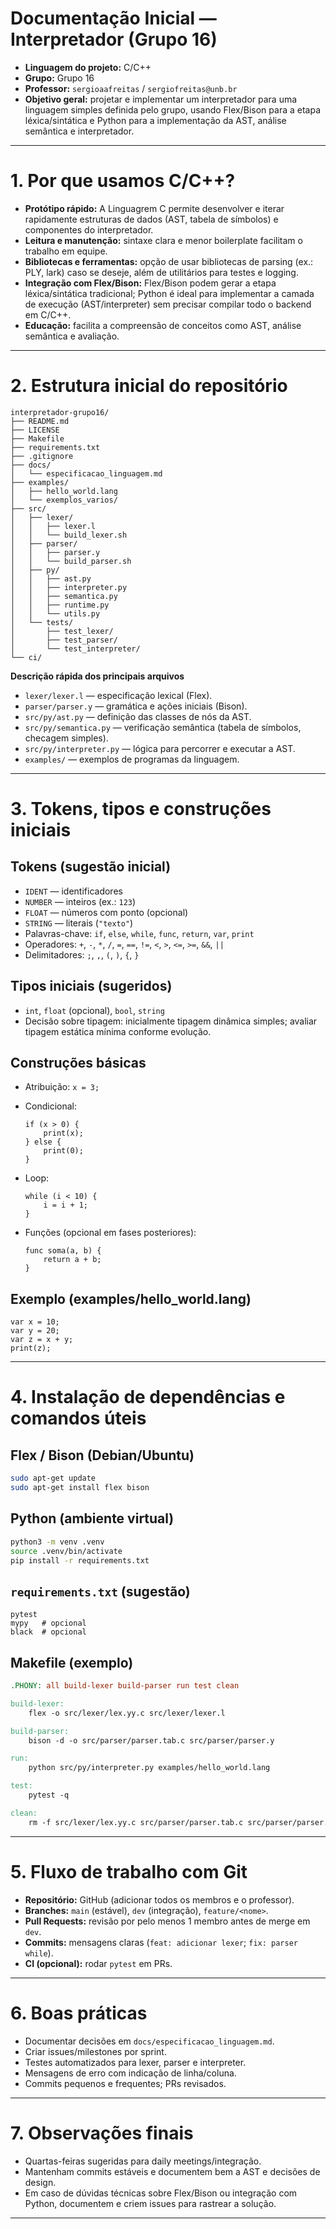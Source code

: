 # Documentação Inicial — Interpretador (Grupo 16)

* **Linguagem do projeto:** C/C++
* **Grupo:** Grupo 16
* **Professor:** `sergioaafreitas` / `sergiofreitas@unb.br`
* **Objetivo geral:** projetar e implementar um interpretador para uma linguagem simples definida pelo grupo, usando Flex/Bison para a etapa léxica/sintática e Python para a implementação da AST, análise semântica e interpretador.

---

# 1. Por que usamos C/C++?

* **Protótipo rápido:** A Linguagrem C permite desenvolver e iterar rapidamente estruturas de dados (AST, tabela de símbolos) e componentes do interpretador.
* **Leitura e manutenção:** sintaxe clara e menor boilerplate facilitam o trabalho em equipe.
* **Bibliotecas e ferramentas:** opção de usar bibliotecas de parsing (ex.: PLY, lark) caso se deseje, além de utilitários para testes e logging.
* **Integração com Flex/Bison:** Flex/Bison podem gerar a etapa léxica/sintática tradicional; Python é ideal para implementar a camada de execução (AST/interpreter) sem precisar compilar todo o backend em C/C++.
* **Educação:** facilita a compreensão de conceitos como AST, análise semântica e avaliação.

---

# 2. Estrutura inicial do repositório

```
interpretador-grupo16/
├── README.md
├── LICENSE
├── Makefile
├── requirements.txt
├── .gitignore
├── docs/
│   └── especificacao_linguagem.md
├── examples/
│   ├── hello_world.lang
│   └── exemplos_varios/
├── src/
│   ├── lexer/
│   │   ├── lexer.l
│   │   └── build_lexer.sh
│   ├── parser/
│   │   ├── parser.y
│   │   └── build_parser.sh
│   ├── py/
│   │   ├── ast.py
│   │   ├── interpreter.py
│   │   ├── semantica.py
│   │   ├── runtime.py
│   │   └── utils.py
│   └── tests/
│       ├── test_lexer/
│       ├── test_parser/
│       └── test_interpreter/
└── ci/
```

**Descrição rápida dos principais arquivos**

* `lexer/lexer.l` — especificação lexical (Flex).
* `parser/parser.y` — gramática e ações iniciais (Bison).
* `src/py/ast.py` — definição das classes de nós da AST.
* `src/py/semantica.py` — verificação semântica (tabela de símbolos, checagem simples).
* `src/py/interpreter.py` — lógica para percorrer e executar a AST.
* `examples/` — exemplos de programas da linguagem.

---

# 3. Tokens, tipos e construções iniciais

## Tokens (sugestão inicial)

* `IDENT` — identificadores
* `NUMBER` — inteiros (ex.: `123`)
* `FLOAT` — números com ponto (opcional)
* `STRING` — literais (`"texto"`)
* Palavras-chave: `if`, `else`, `while`, `func`, `return`, `var`, `print`
* Operadores: `+`, `-`, `*`, `/`, `=`, `==`, `!=`, `<`, `>`, `<=`, `>=`, `&&`, `||`
* Delimitadores: `;`, `,`, `(`, `)`, `{`, `}`

## Tipos iniciais (sugeridos)

* `int`, `float` (opcional), `bool`, `string`
* Decisão sobre tipagem: inicialmente tipagem dinâmica simples; avaliar tipagem estática mínima conforme evolução.

## Construções básicas

* Atribuição: `x = 3;`
* Condicional:

  ```lang
  if (x > 0) {
      print(x);
  } else {
      print(0);
  }
  ```
* Loop:

  ```lang
  while (i < 10) {
      i = i + 1;
  }
  ```
* Funções (opcional em fases posteriores):

  ```lang
  func soma(a, b) {
      return a + b;
  }
  ```

## Exemplo (examples/hello\_world.lang)

```lang
var x = 10;
var y = 20;
var z = x + y;
print(z);
```

---

# 4. Instalação de dependências e comandos úteis

## Flex / Bison (Debian/Ubuntu)

```bash
sudo apt-get update
sudo apt-get install flex bison
```

## Python (ambiente virtual)

```bash
python3 -m venv .venv
source .venv/bin/activate
pip install -r requirements.txt
```

## `requirements.txt` (sugestão)

```
pytest
mypy   # opcional
black  # opcional
```

## Makefile (exemplo)

```makefile
.PHONY: all build-lexer build-parser run test clean

build-lexer:
	flex -o src/lexer/lex.yy.c src/lexer/lexer.l

build-parser:
	bison -d -o src/parser/parser.tab.c src/parser/parser.y

run:
	python src/py/interpreter.py examples/hello_world.lang

test:
	pytest -q

clean:
	rm -f src/lexer/lex.yy.c src/parser/parser.tab.c src/parser/parser.tab.h
```

---

# 5. Fluxo de trabalho com Git

* **Repositório:** GitHub (adicionar todos os membros e o professor).
* **Branches:** `main` (estável), `dev` (integração), `feature/<nome>`.
* **Pull Requests:** revisão por pelo menos 1 membro antes de merge em `dev`.
* **Commits:** mensagens claras (`feat: adicionar lexer`; `fix: parser while`).
* **CI (opcional):** rodar `pytest` em PRs.

---

# 6. Boas práticas

* Documentar decisões em `docs/especificacao_linguagem.md`.
* Criar issues/milestones por sprint.
* Testes automatizados para lexer, parser e interpreter.
* Mensagens de erro com indicação de linha/coluna.
* Commits pequenos e frequentes; PRs revisados.

---

# 7. Observações finais

* Quartas-feiras sugeridas para daily meetings/integração.
* Mantenham commits estáveis e documentem bem a AST e decisões de design.
* Em caso de dúvidas técnicas sobre Flex/Bison ou integração com Python, documentem e criem issues para rastrear a solução.

---
